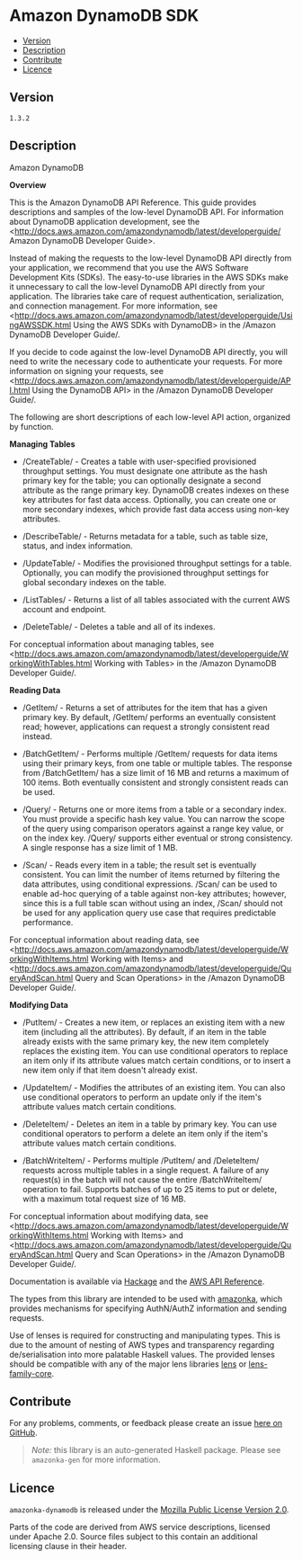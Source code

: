 # Amazon DynamoDB SDK

* [Version](#version)
* [Description](#description)
* [Contribute](#contribute)
* [Licence](#licence)


## Version

`1.3.2`


## Description

Amazon DynamoDB

__Overview__

This is the Amazon DynamoDB API Reference. This guide provides
descriptions and samples of the low-level DynamoDB API. For information
about DynamoDB application development, see the
<http://docs.aws.amazon.com/amazondynamodb/latest/developerguide/ Amazon DynamoDB Developer Guide>.

Instead of making the requests to the low-level DynamoDB API directly
from your application, we recommend that you use the AWS Software
Development Kits (SDKs). The easy-to-use libraries in the AWS SDKs make
it unnecessary to call the low-level DynamoDB API directly from your
application. The libraries take care of request authentication,
serialization, and connection management. For more information, see
<http://docs.aws.amazon.com/amazondynamodb/latest/developerguide/UsingAWSSDK.html Using the AWS SDKs with DynamoDB>
in the /Amazon DynamoDB Developer Guide/.

If you decide to code against the low-level DynamoDB API directly, you
will need to write the necessary code to authenticate your requests. For
more information on signing your requests, see
<http://docs.aws.amazon.com/amazondynamodb/latest/developerguide/API.html Using the DynamoDB API>
in the /Amazon DynamoDB Developer Guide/.

The following are short descriptions of each low-level API action,
organized by function.

__Managing Tables__

-   /CreateTable/ - Creates a table with user-specified provisioned
    throughput settings. You must designate one attribute as the hash
    primary key for the table; you can optionally designate a second
    attribute as the range primary key. DynamoDB creates indexes on
    these key attributes for fast data access. Optionally, you can
    create one or more secondary indexes, which provide fast data access
    using non-key attributes.

-   /DescribeTable/ - Returns metadata for a table, such as table size,
    status, and index information.

-   /UpdateTable/ - Modifies the provisioned throughput settings for a
    table. Optionally, you can modify the provisioned throughput
    settings for global secondary indexes on the table.

-   /ListTables/ - Returns a list of all tables associated with the
    current AWS account and endpoint.

-   /DeleteTable/ - Deletes a table and all of its indexes.

For conceptual information about managing tables, see
<http://docs.aws.amazon.com/amazondynamodb/latest/developerguide/WorkingWithTables.html Working with Tables>
in the /Amazon DynamoDB Developer Guide/.

__Reading Data__

-   /GetItem/ - Returns a set of attributes for the item that has a
    given primary key. By default, /GetItem/ performs an eventually
    consistent read; however, applications can request a strongly
    consistent read instead.

-   /BatchGetItem/ - Performs multiple /GetItem/ requests for data items
    using their primary keys, from one table or multiple tables. The
    response from /BatchGetItem/ has a size limit of 16 MB and returns a
    maximum of 100 items. Both eventually consistent and strongly
    consistent reads can be used.

-   /Query/ - Returns one or more items from a table or a secondary
    index. You must provide a specific hash key value. You can narrow
    the scope of the query using comparison operators against a range
    key value, or on the index key. /Query/ supports either eventual or
    strong consistency. A single response has a size limit of 1 MB.

-   /Scan/ - Reads every item in a table; the result set is eventually
    consistent. You can limit the number of items returned by filtering
    the data attributes, using conditional expressions. /Scan/ can be
    used to enable ad-hoc querying of a table against non-key
    attributes; however, since this is a full table scan without using
    an index, /Scan/ should not be used for any application query use
    case that requires predictable performance.

For conceptual information about reading data, see
<http://docs.aws.amazon.com/amazondynamodb/latest/developerguide/WorkingWithItems.html Working with Items>
and
<http://docs.aws.amazon.com/amazondynamodb/latest/developerguide/QueryAndScan.html Query and Scan Operations>
in the /Amazon DynamoDB Developer Guide/.

__Modifying Data__

-   /PutItem/ - Creates a new item, or replaces an existing item with a
    new item (including all the attributes). By default, if an item in
    the table already exists with the same primary key, the new item
    completely replaces the existing item. You can use conditional
    operators to replace an item only if its attribute values match
    certain conditions, or to insert a new item only if that item
    doesn\'t already exist.

-   /UpdateItem/ - Modifies the attributes of an existing item. You can
    also use conditional operators to perform an update only if the
    item\'s attribute values match certain conditions.

-   /DeleteItem/ - Deletes an item in a table by primary key. You can
    use conditional operators to perform a delete an item only if the
    item\'s attribute values match certain conditions.

-   /BatchWriteItem/ - Performs multiple /PutItem/ and /DeleteItem/
    requests across multiple tables in a single request. A failure of
    any request(s) in the batch will not cause the entire
    /BatchWriteItem/ operation to fail. Supports batches of up to 25
    items to put or delete, with a maximum total request size of 16 MB.

For conceptual information about modifying data, see
<http://docs.aws.amazon.com/amazondynamodb/latest/developerguide/WorkingWithItems.html Working with Items>
and
<http://docs.aws.amazon.com/amazondynamodb/latest/developerguide/QueryAndScan.html Query and Scan Operations>
in the /Amazon DynamoDB Developer Guide/.

Documentation is available via [Hackage](http://hackage.haskell.org/package/amazonka-dynamodb)
and the [AWS API Reference](http://docs.aws.amazon.com/amazondynamodb/latest/APIReference/Welcome.html).

The types from this library are intended to be used with [amazonka](http://hackage.haskell.org/package/amazonka),
which provides mechanisms for specifying AuthN/AuthZ information and sending requests.

Use of lenses is required for constructing and manipulating types.
This is due to the amount of nesting of AWS types and transparency regarding
de/serialisation into more palatable Haskell values.
The provided lenses should be compatible with any of the major lens libraries
[lens](http://hackage.haskell.org/package/lens) or [lens-family-core](http://hackage.haskell.org/package/lens-family-core).

## Contribute

For any problems, comments, or feedback please create an issue [here on GitHub](https://github.com/brendanhay/amazonka/issues).

> _Note:_ this library is an auto-generated Haskell package. Please see `amazonka-gen` for more information.


## Licence

`amazonka-dynamodb` is released under the [Mozilla Public License Version 2.0](http://www.mozilla.org/MPL/).

Parts of the code are derived from AWS service descriptions, licensed under Apache 2.0.
Source files subject to this contain an additional licensing clause in their header.
